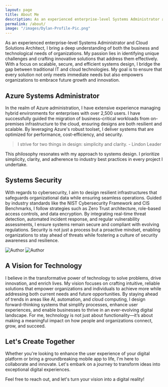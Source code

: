 ```yaml
---
layout: page
title: About Me
description: As an experienced enterprise-level Systems Administrator and Cloud Solutions Architect, I have a deep understanding of both the business and technological needs of organizations. My approach is rooted in identifying the unique challenges that organizations face, and crafting solutions that will most effectively solve those challenges.
permalink: /about/
image: "/images/Dylan-Profile-Pic.png"
---
```


As an experienced enterprise-level Systems Administrator and Cloud Solutions Architect, I bring a deep understanding of both the business and technological needs of organizations. My passion lies in identifying unique challenges and crafting innovative solutions that address them effectively. With a focus on scalable, secure, and efficient systems design, I bridge the gap between traditional IT and cloud technologies. My goal is to ensure that every solution not only meets immediate needs but also empowers organizations to embrace future growth and innovation.

## Azure Systems Administrator

In the realm of Azure administration, I have extensive experience managing hybrid environments for enterprises with over 2,500 users. I have successfully guided the migration of business-critical workloads from on-premises infrastructure to the cloud, ensuring designs are both resilient and scalable. By leveraging Azure's robust toolset, I deliver systems that are optimized for performance, cost-efficiency, and security.

> I strive for two things in design: simplicity and clarity. - Lindon Leader

This philosophy resonates with my approach to systems design. I prioritize simplicity, clarity, and adherence to industry best practices in every project I undertake.

## Systems Security

With regards to cybersecurity, I aim to design resilient infrastructures that safeguards organizational data while ensuring seamless operations. Guided by industry standards like the NIST Cybersecurity Framework and CIS Benchmarks, I follow strategies such as Zero Trust architecture, role-based access controls, and data encryption. By integrating real-time threat detection, automated incident response, and regular vulnerability assessments, I ensure systems remain secure and compliant with evolving regulations. Security is not just a process but a proactive mindset, enabling organizations to stay ahead of threats while fostering a culture of security awareness and resilience.

<div class="gallery-box">
  <div class="gallery">
    <img src="/images/Azure-Cloud.png" loading="lazy" alt="Author">
    <img src="/images/AWS-Cloud.png" loading="lazy" alt="Author">
  </div>
  <!-- <em>Photo by <a href="https://www.pexels.com/@david-garrison-1128051/" target="_blank">David Garrison</a> on <a href="https://www.pexels.com/" target="_blank">Pexels</a></em> -->
</div>

## A Vision for Technology

I believe in the transformative power of technology to solve problems, drive innovation, and enrich lives. My vision focuses on crafting intuitive, reliable solutions that empower organizations and individuals to achieve more while addressing both current needs and future opportunities. By staying ahead of trends in areas like AI, automation, and cloud computing, I design forward-thinking systems that simplify processes, enhance user experiences, and enable businesses to thrive in an ever-evolving digital landscape. For me, technology is not just about functionality—it’s about making a meaningful impact on how people and organizations connect, grow, and succeed.

## Let's Create Together

Whether you're looking to enhance the user experience of your digital platform or bring a groundbreaking mobile app to life, I'm here to collaborate and innovate. Let's embark on a journey to transform ideas into exceptional digital experiences.

Feel free to reach out, and let's turn your vision into a digital reality!
